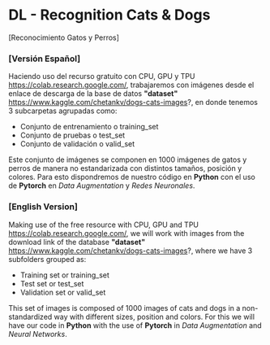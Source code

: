 # DL - Recognition Cats & Dogs
[Reconocimiento Gatos y Perros]

### **[Versión Español]**
Haciendo uso del recurso gratuito con CPU, GPU y TPU https://colab.research.google.com/, trabajaremos con imágenes desde el enlace de descarga de la base de datos **"dataset"** https://www.kaggle.com/chetankv/dogs-cats-images?, en donde tenemos 3 subcarpetas agrupadas como:
- Conjunto de entrenamiento o training_set
- Conjunto de pruebas o test_set
- Conjunto de validación o valid_set

Este conjunto de imágenes se componen en 1000 imágenes de gatos y perros de manera no estandarizada con distintos tamaños, posición y colores.
Para esto dispondremos de nuestro código en **Python** con el uso de **Pytorch** en *Data Augmentation* y *Redes Neuronales*.

### **[English Version]**
Making use of the free resource with CPU, GPU and TPU https://colab.research.google.com/, we will work with images from the download link of the database **"dataset"** https://www.kaggle.com/chetankv/dogs-cats-images?, where we have 3 subfolders grouped as:
- Training set or training_set
- Test set or test_set
- Validation set or valid_set

This set of images is composed of 1000 images of cats and dogs in a non-standardized way with different sizes, position and colors.
For this we will have our code in **Python** with the use of **Pytorch** in *Data Augmentation* and *Neural Networks*.
